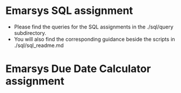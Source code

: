 # Emarsys SQL assignment
- Please find the queries for the SQL assignments in the ./sql/query subdirectory.
- You will also find the corresponding guidance beside the scripts in ./sql/sql_readme.md

# Emarsys Due Date Calculator assignment

